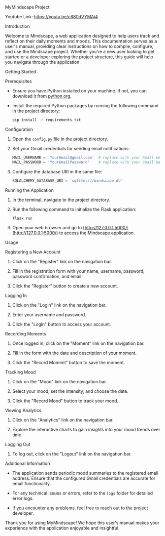 MyMindscape Project

Youtube Link: https://youtu.be/c880dVYMAi4

Introduction

Welcome to Mindscape, a web application designed to help users track and reflect on their daily moments and moods. This documentation serves as a user's manual, providing clear instructions on how to compile, configure, and use the Mindscape project. Whether you're a new user looking to get started or a developer exploring the project structure, this guide will help you navigate through the application.

Getting Started

Prerequisites

- Ensure you have Python installed on your machine. If not, you can download it from [python.org](https://www.python.org/).
- Install the required Python packages by running the following command in the project directory:

    ```bash
    pip install -r requirements.txt
    ```

 Configuration

1. Open the `config.py` file in the project directory.

2. Set your Gmail credentials for sending email notifications:

    ```python
    MAIL_USERNAME = 'YourGmail@gmail.com'  # replace with your Gmail email
    MAIL_PASSWORD = 'YourGmailPassword'    # replace with your Gmail password
    ```

3. Configure the database URI in the same file:

    ```python
    SQLALCHEMY_DATABASE_URI = 'sqlite:///mindscape.db'
    ```

Running the Application

1. In the terminal, navigate to the project directory.

2. Run the following command to initialize the Flask application:

    ```bash
    flask run
    ```

3. Open your web browser and go to [http://127.0.0.1:5000/](http://127.0.0.1:5000/) to access the Mindscape application.

 Usage

 Registering a New Account

1. Click on the "Register" link on the navigation bar.

2. Fill in the registration form with your name, username, password, password confirmation, and email.

3. Click the "Register" button to create a new account.

 Logging In

1. Click on the "Login" link on the navigation bar.

2. Enter your username and password.

3. Click the "Login" button to access your account.

 Recording Moments

1. Once logged in, click on the "Moment" link on the navigation bar.

2. Fill in the form with the date and description of your moment.

3. Click the "Record Moment" button to save the moment.

Tracking Mood

1. Click on the "Mood" link on the navigation bar.

2. Select your mood, set the intensity, and choose the date.

3. Click the "Record Mood" button to track your mood.

 Viewing Analytics

1. Click on the "Analytics" link on the navigation bar.

2. Explore the interactive charts to gain insights into your mood trends over time.

Logging Out

1. To log out, click on the "Logout" link on the navigation bar.

 Additional Information

- The application sends periodic mood summaries to the registered email address. Ensure that the configured Gmail credentials are accurate for email functionality.

- For any technical issues or errors, refer to the `logs` folder for detailed error logs.

- If you encounter any problems, feel free to reach out to the project developer.

Thank you for using MyMindscape! We hope this user's manual makes your experience with the application enjoyable and insightful.